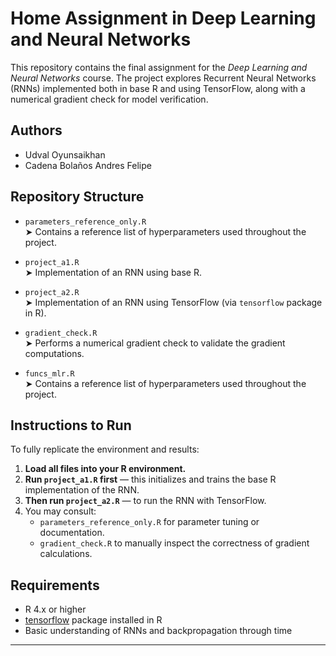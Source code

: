 # Home Assignment in Deep Learning and Neural Networks

This repository contains the final assignment for the *Deep Learning and Neural Networks* course. The project explores Recurrent Neural Networks (RNNs) implemented both in base R and using TensorFlow, along with a numerical gradient check for model verification.

## Authors
- Udval Oyunsaikhan  
- Cadena Bolaños Andres Felipe

## Repository Structure

- `parameters_reference_only.R`  
  ➤ Contains a reference list of hyperparameters used throughout the project.

- `project_a1.R`  
  ➤ Implementation of an RNN using base R.

- `project_a2.R`  
  ➤ Implementation of an RNN using TensorFlow (via `tensorflow` package in R).

- `gradient_check.R`  
  ➤ Performs a numerical gradient check to validate the gradient computations.

- `funcs_mlr.R`  
➤ Contains a reference list of hyperparameters used throughout the project.

## Instructions to Run

To fully replicate the environment and results:

1. **Load all files into your R environment.**
2. **Run `project_a1.R` first** — this initializes and trains the base R implementation of the RNN.
3. **Then run `project_a2.R`** — to run the RNN with TensorFlow.
4. You may consult:
   - `parameters_reference_only.R` for parameter tuning or documentation.
   - `gradient_check.R` to manually inspect the correctness of gradient calculations.

## Requirements

- R 4.x or higher
- [tensorflow](https://tensorflow.rstudio.com/) package installed in R
- Basic understanding of RNNs and backpropagation through time

---
